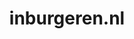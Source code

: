 ---
layout: post
title:  "inburgeren.nl"
internal_url:  "/dutchgov/inburgeren.nl.html"
categories: dutchgov
---